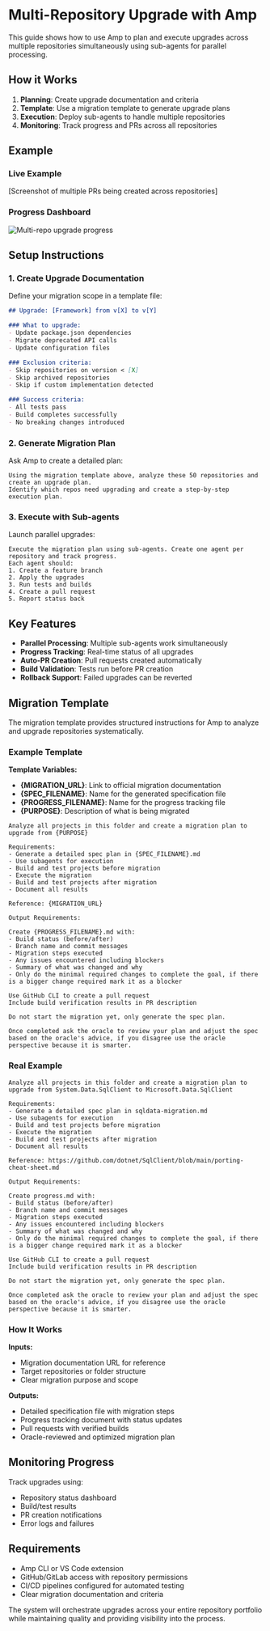 # Multi-Repository Upgrade with Amp

This guide shows how to use Amp to plan and execute upgrades across multiple repositories simultaneously using sub-agents for parallel processing.

## How it Works

1. **Planning**: Create upgrade documentation and criteria
2. **Template**: Use a migration template to generate upgrade plans
3. **Execution**: Deploy sub-agents to handle multiple repositories
4. **Monitoring**: Track progress and PRs across all repositories

## Example

### Live Example
[Screenshot of multiple PRs being created across repositories]

### Progress Dashboard
![Multi-repo upgrade progress](../../images/migration-diagram.png)

## Setup Instructions

### 1. Create Upgrade Documentation

Define your migration scope in a template file:

```markdown
## Upgrade: [Framework] from v[X] to v[Y]

### What to upgrade:
- Update package.json dependencies
- Migrate deprecated API calls
- Update configuration files

### Exclusion criteria:
- Skip repositories on version < [X]
- Skip archived repositories
- Skip if custom implementation detected

### Success criteria:
- All tests pass
- Build completes successfully
- No breaking changes introduced
```

### 2. Generate Migration Plan

Ask Amp to create a detailed plan:

```
Using the migration template above, analyze these 50 repositories and create an upgrade plan. 
Identify which repos need upgrading and create a step-by-step execution plan.
```

### 3. Execute with Sub-agents

Launch parallel upgrades:

```
Execute the migration plan using sub-agents. Create one agent per repository and track progress. 
Each agent should:
1. Create a feature branch
2. Apply the upgrades
3. Run tests and builds  
4. Create a pull request
5. Report status back
```

## Key Features

- **Parallel Processing**: Multiple sub-agents work simultaneously
- **Progress Tracking**: Real-time status of all upgrades
- **Auto-PR Creation**: Pull requests created automatically
- **Build Validation**: Tests run before PR creation
- **Rollback Support**: Failed upgrades can be reverted

## Migration Template

The migration template provides structured instructions for Amp to analyze and upgrade repositories systematically.

### Example Template

**Template Variables:**
- **{MIGRATION_URL}**: Link to official migration documentation
- **{SPEC_FILENAME}**: Name for the generated specification file  
- **{PROGRESS_FILENAME}**: Name for the progress tracking file
- **{PURPOSE}**: Description of what is being migrated

```
Analyze all projects in this folder and create a migration plan to upgrade from {PURPOSE}

Requirements:
- Generate a detailed spec plan in {SPEC_FILENAME}.md
- Use subagents for execution
- Build and test projects before migration
- Execute the migration
- Build and test projects after migration
- Document all results

Reference: {MIGRATION_URL}

Output Requirements:

Create {PROGRESS_FILENAME}.md with:
- Build status (before/after)
- Branch name and commit messages
- Migration steps executed
- Any issues encountered including blockers
- Summary of what was changed and why
- Only do the minimal required changes to complete the goal, if there is a bigger change required mark it as a blocker

Use GitHub CLI to create a pull request
Include build verification results in PR description

Do not start the migration yet, only generate the spec plan.

Once completed ask the oracle to review your plan and adjust the spec based on the oracle's advice, if you disagree use the oracle perspective because it is smarter.
```

### Real Example

```
Analyze all projects in this folder and create a migration plan to upgrade from System.Data.SqlClient to Microsoft.Data.SqlClient

Requirements:
- Generate a detailed spec plan in sqldata-migration.md
- Use subagents for execution
- Build and test projects before migration
- Execute the migration
- Build and test projects after migration
- Document all results

Reference: https://github.com/dotnet/SqlClient/blob/main/porting-cheat-sheet.md

Output Requirements:

Create progress.md with:
- Build status (before/after)
- Branch name and commit messages
- Migration steps executed
- Any issues encountered including blockers
- Summary of what was changed and why
- Only do the minimal required changes to complete the goal, if there is a bigger change required mark it as a blocker

Use GitHub CLI to create a pull request
Include build verification results in PR description

Do not start the migration yet, only generate the spec plan.

Once completed ask the oracle to review your plan and adjust the spec based on the oracle's advice, if you disagree use the oracle perspective because it is smarter.
```

### How It Works

**Inputs:**
- Migration documentation URL for reference
- Target repositories or folder structure
- Clear migration purpose and scope

**Outputs:**
- Detailed specification file with migration steps
- Progress tracking document with status updates
- Pull requests with verified builds
- Oracle-reviewed and optimized migration plan

## Monitoring Progress

Track upgrades using:

- Repository status dashboard
- Build/test results
- PR creation notifications  
- Error logs and failures

## Requirements

- Amp CLI or VS Code extension
- GitHub/GitLab access with repository permissions
- CI/CD pipelines configured for automated testing
- Clear migration documentation and criteria

The system will orchestrate upgrades across your entire repository portfolio while maintaining quality and providing visibility into the process.
